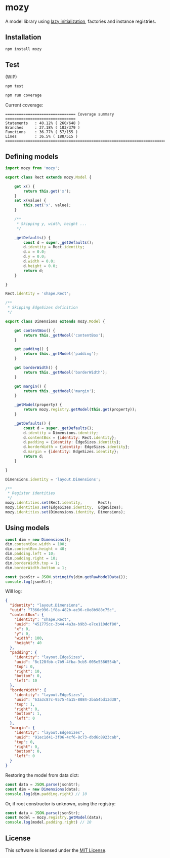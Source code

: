 # mozy
A model library using [lazy initialization](https://en.wikipedia.org/wiki/Lazy_initialization), factories and instance registries.

## Installation

```sh
npm install mozy
```

## Test

(WIP)

```sh
npm test
```
```sh
npm run coverage
```
Current coverage:
```
=============================== Coverage summary ===============================
Statements   : 40.12% ( 260/648 )
Branches     : 27.18% ( 103/379 )
Functions    : 36.77% ( 57/155 )
Lines        : 36.5% ( 188/515 )
================================================================================
```

## Defining models

```javascript
import mozy from 'mozy';

export class Rect extends mozy.Model {

    get x() {
        return this.get('x');
    }
    set x(value) {
        this.set('x', value);
    }

    /**
     * Skipping y, width, height ...
     */

    _getDefaults() {
        const d = super._getDefaults();
        d.identity = Rect.identity;
        d.x = 0.0;
        d.y = 0.0;
        d.width = 0.0;
        d.height = 0.0;
        return d;
    }

}

Rect.identity = 'shape.Rect';

/**
 * Skipping EdgeSizes definition
 */

export class Dimensions extends mozy.Model {

    get contentBox() {
        return this._getModel('contentBox');
    }

    get padding() {
        return this._getModel('padding');
    }

    get borderWidth() {
        return this._getModel('borderWidth');
    }

    get margin() {
        return this._getModel('margin');
    }

    _getModel(property) {
        return mozy.registry.getModel(this.get(property));
    }

    _getDefaults() {
        const d = super._getDefaults();
        d.identity = Dimensions.identity;
        d.contentBox = {identity: Rect.identity};
        d.padding = {identity: EdgeSizes.identity};
        d.borderWidth = {identity: EdgeSizes.identity};
        d.margin = {identity: EdgeSizes.identity};
        return d;
    }

}

Dimensions.identity = 'layout.Dimensions';

/**
 * Register identities
 */
mozy.identities.set(Rect.identity,       Rect);
mozy.identities.set(EdgeSizes.identity,  EdgeSizes);
mozy.identities.set(Dimensions.identity, Dimensions);
```

## Using models

```javascript
const dim = new Dimensions();
dim.contentBox.width = 100;
dim.contentBox.height = 40;
dim.padding.left = 10;
dim.padding.right = 10;
dim.borderWidth.top = 1;
dim.borderWidth.bottom = 1;

const jsonStr = JSON.stringify(dim.getRawModelData());
console.log(jsonStr);
```

Will log:

```json
{
  "identity": "layout.Dimensions",
  "uuid": "7366c996-1f8a-482b-ae36-c8e8b988c75c",
  "contentBox": {
    "identity": "shape.Rect",
    "uuid": "451775cc-3b44-4a3a-b9b3-e7ce110ddf80",
    "x": 0,
    "y": 0,
    "width": 100,
    "height": 40
  },
  "padding": {
    "identity": "layout.EdgeSizes",
    "uuid": "8c128fbb-c7b9-4fba-9cb5-005e5586554b",
    "top": 0,
    "right": 10,
    "bottom": 0,
    "left": 10
  },
  "borderWidth": {
    "identity": "layout.EdgeSizes",
    "uuid": "63a3c87c-9575-4a15-8084-2ba54bd13d38",
    "top": 1,
    "right": 0,
    "bottom": 1,
    "left": 0
  },
  "margin": {
    "identity": "layout.EdgeSizes",
    "uuid": "91ec1d41-3f06-4cf6-8c73-dbd6c8923cab",
    "top": 0,
    "right": 0,
    "bottom": 0,
    "left": 0
  }
}
```

Restoring the model from data dict:

```javascript
const data = JSON.parse(jsonStr);
const dim = new Dimensions(data);
console.log(dim.padding.right) // 10
```

Or, if root constructor is unknown, using the registry:

```javascript
const data = JSON.parse(jsonStr);
const model = mozy.registry.getModel(data);
console.log(model.padding.right) // 10
```

## License

This software is licensed under the [MIT License](https://github.com/insector-ab/mozy/blob/master/LICENSE).
